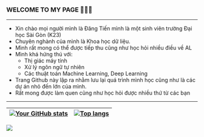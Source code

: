 
### WELCOME TO MY PAGE 👋👋👋
--------
- Xin chào mọi người mình là Đăng Tiến mình là một sinh viên trường Đại học Sài Gòn (K23)
- Chuyên nghành của mình là Khoa học dữ liệu.
- Mình rất mong có thể được tiếp thu cũng như học hỏi nhiều điều về AL
- Mình khá hứng thú với:
  * Thị giác máy tính
  *  Xử lý ngôn ngữ tự nhiên
  *  Các thuật toán Machine Learning, Deep Learning
- Trang Github này lập ra nhằm lưu lại quá trình mình học cũng như là các dự án nhỏ đến lớn của mình.
- Rất mong được làm quen cũng như học hỏi được nhiều thứ từ các bạn<br>
------

| <a href="https://github.com/TienNguyen0712"><img align="center" src="https://github-readme-stats.vercel.app/api?username=TienNguyen0712&show_icons=true" alt="Your GitHub stats" /></a> | <a href="https://github.com/TienNguyen0712"><img align="center" src="https://github-readme-stats-mu-dusky-38.vercel.app/api/top-langs/?username=TienNguyen0712&layout=compact&theme=buefy&hide_border=true" alt="Top langs" /></a> |
| ------------- | ------------- |

![](https://komarev.com/ghpvc/?username=TienNguyen0712&color=green)


